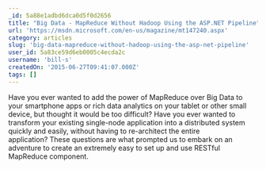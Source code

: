 ```yaml
---
_id: 5a88e1adbd6dca0d5f0d2656
title: "Big Data - MapReduce Without Hadoop Using the ASP.NET Pipeline"
url: 'https://msdn.microsoft.com/en-us/magazine/mt147240.aspx'
category: articles
slug: 'big-data-mapreduce-without-hadoop-using-the-asp-net-pipeline'
user_id: 5a83ce59d6eb0005c4ecda2c
username: 'bill-s'
createdOn: '2015-06-27T09:41:07.000Z'
tags: []
---
```


Have you ever wanted to add the power of MapReduce over Big Data to your smartphone apps or rich data analytics on your tablet or other small device, but thought it would be too difficult? Have you ever wanted to transform your existing single-node application into a distributed system quickly and easily, without having to re-architect the entire application? These questions are what prompted us to embark on an adventure to create an extremely easy to set up and use RESTful MapReduce component.
